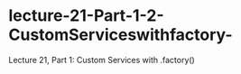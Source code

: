 # lecture-21-Part-1-2-CustomServiceswithfactory-
Lecture 21, Part 1: Custom Services with .factory()
